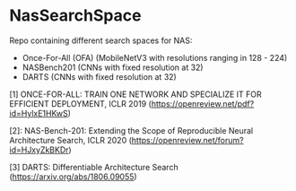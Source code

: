 # NasSearchSpace

Repo containing different search spaces for NAS:
- Once-For-All (OFA) (MobileNetV3 with resolutions ranging in 128 - 224)
- NASBench201 (CNNs with fixed resolution at 32)
- DARTS (CNNs with fixed resolution at 32)

[1] ONCE-FOR-ALL: TRAIN ONE NETWORK AND SPECIALIZE IT FOR EFFICIENT DEPLOYMENT, ICLR 2019 (https://openreview.net/pdf?id=HylxE1HKwS)

[2]: NAS-Bench-201: Extending the Scope of Reproducible Neural Architecture Search, ICLR 2020 (https://openreview.net/forum?id=HJxyZkBKDr)

[3] DARTS: Differentiable Architecture Search (https://arxiv.org/abs/1806.09055)
